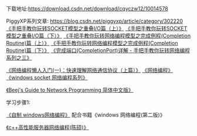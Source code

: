 下载地址:https://download.csdn.net/download/cqyczw12/10014578


PiggyXP系列文章:
https://blog.csdn.net/piggyxp/article/category/302220
[《手把手教你玩转SOCKET模型之重叠I/O篇（上）》](https://blog.csdn.net/PiggyXP/article/details/114883)
[《手把手教你玩转SOCKET模型之重叠I/O篇（下）》](https://blog.csdn.net/PiggyXP/article/details/114908)
[《手把手教你玩转网络编程模型之完成例程(Completion Routine)篇（上）》](https://blog.csdn.net/PiggyXP/article/details/3910726)
[《手把手教你玩转网络编程模型之完成例程(Completion Routine)篇（下）》](https://blog.csdn.net/PiggyXP/article/details/3911121)
[《完成端口(CompletionPort)详解 - 手把手教你玩转网络编程系列之三》](https://blog.csdn.net/PiggyXP/article/details/6922277)


[《网络编程懒人入门(一)：快速理解网络通信协议（上篇）》](http://www.52im.net/thread-1095-1-1.html)
[《网络编程》](https://blog.csdn.net/zt_xcyk/article/category/6779549)
[《windows socket 网络编程系列》](https://blog.csdn.net/ithzhang/column/info/windowssocketbyiter)


[《Beej's Guide to Network Programming 简体中文版》](http://beej-zhcn.netdpi.net/news)


学习步骤1:

[《自制 windows网络编程》](https://www.bilibili.com/video/av3906340/)    配合书籍《windows 网络编程(第二版)》

[《c++高性能服务器网络编程(陈硕)》](https://www.bilibili.com/video/av40870266/)